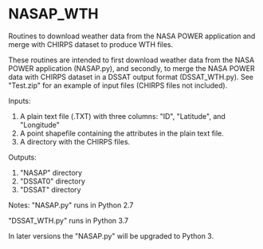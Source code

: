 # NASAP_WTH
Routines to download weather data from the NASA POWER application and merge with CHIRPS dataset to produce WTH files.

These routines are intended to first download weather data from the NASA POWER application (NASAP.py),
and secondly, to merge the NASA POWER data with CHIRPS dataset in a DSSAT output format (DSSAT_WTH.py).
See "Test.zip" for an example of input files (CHIRPS files not included).

Inputs:
1. A plain text file (.TXT) with three columns: "ID", "Latitude", and "Longitude"
2. A point shapefile containing the attributes in the plain text file.
3. A directory with the CHIRPS files.

Outputs:
1. "NASAP" directory
2. "DSSAT0" directory
3. "DSSAT" directory

Notes:
"NASAP.py" runs in Python 2.7

"DSSAT_WTH.py" runs in Python 3.7

In later versions the "NASAP.py" will be upgraded to Python 3.
